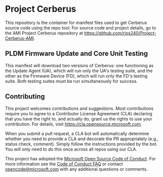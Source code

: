# Project Cerberus

This repository is the container for manifest files used to get Cerberus source code using the repo tool.
For source code and project details, go to the AMI Project Cerberus repository at https://github.com/rios240/Project-Cerberus-AMI.

## PLDM Firmware Update and Core Unit Testing

This manifest will download two versions of Cerberus: one functioning as the Update Agent (UA), which will run only the UA's testing suite, 
and the other as the Firmware Device (FD), which will run only the FD's testing suite. Both testing suites must be run simultaneously for success.

## Contributing

This project welcomes contributions and suggestions.  Most contributions require you to agree to a
Contributor License Agreement (CLA) declaring that you have the right to, and actually do, grant us
the rights to use your contribution. For details, visit https://cla.opensource.microsoft.com.

When you submit a pull request, a CLA bot will automatically determine whether you need to provide
a CLA and decorate the PR appropriately (e.g., status check, comment). Simply follow the instructions
provided by the bot. You will only need to do this once across all repos using our CLA.

This project has adopted the [Microsoft Open Source Code of Conduct](https://opensource.microsoft.com/codeofconduct/).
For more information see the [Code of Conduct FAQ](https://opensource.microsoft.com/codeofconduct/faq/) or
contact [opencode@microsoft.com](mailto:opencode@microsoft.com) with any additional questions or comments.
